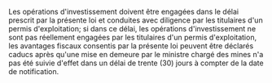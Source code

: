 Les opérations d'investissement doivent être engagées
dans le délai prescrit par la présente loi et conduites avec diligence
par les titulaires d'un permis d'exploitation; si dans ce délai, les
opérations d'investissement ne sont pas réellement engagées par les
titulaires d'un permis d'exploitation, les avantages fiscaux consentis
par la présente loi peuvent être déclarés caducs après qu'une mise en
demeure par le ministre chargé des mines n'a pas été suivie d'effet dans
un délai de trente (30) jours à compter de la date de notification.